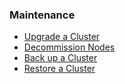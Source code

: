 ### Maintenance

- [Upgrade a Cluster](upgrade-a-cluster.html)
- [Decommission Nodes](decommission-nodes.md.html)
- [Back up a Cluster](back-up-a-cluster.html)
- [Restore a Cluster](restore-a-cluster.html)